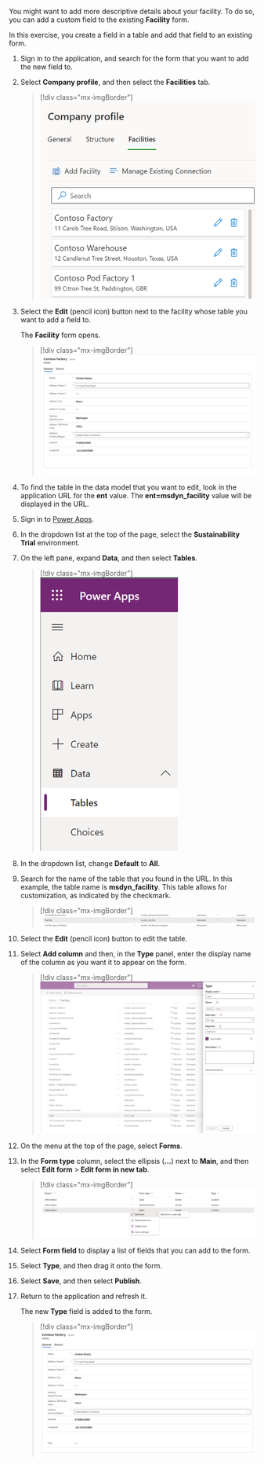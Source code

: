 You might want to add more descriptive details about your facility. To do so, you can add a custom field to the existing **Facility** form. 

In this exercise, you create a field in a table and add that field to an existing form.

1. Sign in to the application, and search for the form that you want to add the new field to. 

1. Select **Company profile**, and then select the **Facilities** tab. 

    > [!div class="mx-imgBorder"]
    > [![Screenshot showing a list of facilities on the "Company profile" pane.](../media/facilities.png)](../media/facilities.png#lightbox)

1. Select the **Edit** (pencil icon) button next to the facility whose table you want to add a field to.
 
   The **Facility** form opens.

    > [!div class="mx-imgBorder"]
    > [![Screenshot of a form displaying general details about the selected facility.](../media/facility-form.png)](../media/facility-form.png#lightbox)

1. To find the table in the data model that you want to edit, look in the application URL for the **ent** value. The **ent=msdyn_facility** value will be displayed in the URL. 

1. Sign in to [Power Apps](https://make.preview.powerapps.com/environments/839eace6-59ab-4243-97ec-a5b8fcc104e4/home/?azure-portal=ture). 

1. In the dropdown list at the top of the page, select the **Sustainability Trial** environment.

1. On the left pane, expand **Data**, and then select **Tables**.

    > [!div class="mx-imgBorder"]
    > [![Screenshot showing the "Tables" option on the left pane.](../media/data-tables.png)](../media/data-tables.png#lightbox)

1. In the dropdown list, change **Default** to **All**.

1. Search for the name of the table that you found in the URL. In this example, the table name is **msdyn_facility**. This table allows for customization, as indicated by the checkmark.
    
    > [!div class="mx-imgBorder"]
    > [![Screenshot displaying the facility's table name as "msdyn_facility" in the "Data tables" column.](../media/msdyn-facility.png)](../media/msdyn-facility.png#lightbox)

1. Select the **Edit** (pencil icon) button to edit the table.

1. Select **Add column** and then, in the **Type** panel, enter the display name of the column as you want it to appear on the form.

    > [!div class="mx-imgBorder"]
    > [![Screenshot of the "Facility" page for editing and adding table columns.](../media/facility-column.png)](../media/facility-column.png#lightbox)

1. On the menu at the top of the page, select **Forms**.
1. In the **Form type** column, select the ellipsis (**…**) next to **Main**, and then select **Edit form** > **Edit form in new tab**.

    > [!div class="mx-imgBorder"]
    > [![Screenshot of the pane for editing the form.](../media/edit-form.png)](../media/edit-form.png#lightbox)

1. Select **Form field** to display a list of fields that you can add to the form.
1. Select **Type**, and then drag it onto the form.
1. Select **Save**, and then select **Publish**.
1. Return to the application and refresh it. 

   The new **Type** field is added to the form.

    > [!div class="mx-imgBorder"]
    > [![Screenshot of the facility page, displaying the "Type" field that has been added to the form.](../media/contoso-factory.png)](../media/contoso-factory.png#lightbox)

 

